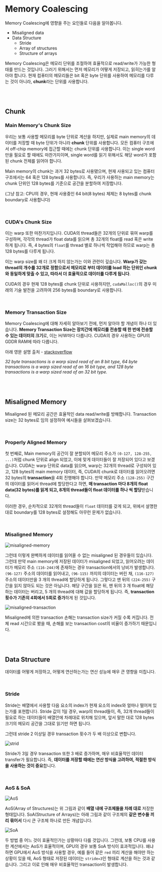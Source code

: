 # Memory Coalescing

Memory Coalescing에 영향을 주는 요인들로 다음을 알아봅니다.

- Misaligned data
- Data Structure
  - Stride
  - Array of structures
  - Structure of arrays

Memory Coalescing은 메모리 단위를 조절하여 효율적으로 read/write가 가능한 형태를 만드는 것입니다. 그러기 위해서는 먼저 메모리가 어떻게 저장되고, 읽히는가를 알아야 합니다. 현재 컴퓨터의 메모리들은 bit 혹은 byte 단위를 사용하여 메모리를 다루는 것이 아니라, **chunk**라는 단위를 사용합니다.

<br><br>

## Chunk

### Main Memory's Chunk Size

우리는 보통 사용할 메모리를 byte 단위로 계산을 하지만, 실제로 main memory의 데이터를 저장할 때 byte 단위가 아니라 **chunk** 단위를 사용합니다. 모든 컴퓨터 구조에서 off-chip memory에 접근할 때에는 chunk 단위를 사용합니다. 이는 single word만을 필요로 할 때에도 마찬가지이며, single word를 읽기 위해서도 해당 word가 포함된 chunk 전체를 읽어야 합니다.

Main memory의 chunk는 과거 32 bytes로 사용됐으며, 현재 사용되고 있는 컴퓨터 구조에서는 64 혹은 128 bytes를 사용합니다. 즉, 우리가 사용하는 main memory는 chunk 단위인 128 bytes를 기준으로 공간을 분할하여 저장합니다.

(그냥 참고: CPU의 경우, 현재 사용중인 64 bit(8 bytes) 체제는 8 bytes를 chunk boundary로 사용합니다)

<br>

### CUDA's Chunk Size

이는 warp 또한 마찬가지입니다. CUDA의 thread들은 32개의 단위로 묶여 warp를 구성하며, 각각의 thread가 float data를 읽으며 총 32개의 float를 read 혹은 write 하게 됩니다. 즉, 4 bytes의 `float`를 thread 별로 하나씩 작업해야 하므로 warp는 총 128 bytes를 다루게 됩니다.

이는 warp size를 왜 더 크게 하지 않는가는 이와 관련이 깊습니다. **Warp가 갖는 thread의 개수를 32개로 정함으로서  메모리로 부터 데이터를 load 하는 단위인 chunk와 동일하게 맞출 수 있고, 따라서 더 효율적으로 데이터를 다루게 됩니다**.

CUDA의 경우 현재 128 bytes를 chunk 단위로 사용하지만, `cudaMalloc()`의 경우 미래의 기술 발전을 고려하여 256 bytes를 boundary로 사용합니다.

<br>

### Memory Transaction Size

Memory Coalescing에 대해 자세히 알아보기 전에, 먼저 알아야 할 개념이 하나 더 있습니다. **Memory Transaction Size는 장치간에 메모리를 전송할 때 한 번에 전송할 수 있는 데이터의 크기**로, 이는 H/W마다 다릅니다. CUDA의 경우 사용하는 GPU의 GDDR RAM에 따라 다릅니다.

아래 영문 설명 출처 - [stackoverflow](https://stackoverflow.com/questions/11908142/clarifying-memory-transactions-in-cuda)

_32 byte transactions is a warp sized read of an 8 bit type, 64 byte transactions is a warp sized read of an 16 bit type, and 128 byte transactions is a warp sized read of an 32 bit type._

<br><br>

## Misaligned Memory

Misaligned 된 메모리 공간은 효율적인 data read/write를 방해합니다. Transaction size는 32 bytes로 임의 설정하여 예시들을 살펴보겠습니다.

<br>

### Properly Aligned Memory

첫 번째로, Main memory의 공간이 잘 분할되어 메모리 주소가 `(0-127, 128-255, ...)`처럼 chunk 단위로 align 되었고, 이에 맞게 데이터들이 잘 저장되어 있다고 보겠습니다. CUDA는 warp 단위로 data를 읽으며, warp는 32개의 thread로 구성되어 있고, 128 bytes의 main memory 데이터, 즉, CUDA의 chunk로 데이터를 읽어오려면 32 bytes의 **transaction**을 4회 진행해야 합니다. 만약 메모리 주소 `(128-255)` 구간의 데이터를 읽어서 thread에 할당한다고 하면,  **매 transaction 마다 8개의 float data(32 bytes)를 읽게 되고, 8개의 thread들이 float 데이터를 하나 씩 할당**받습니다.

이러한 경우, 순차적으로 32개의 thread들이 `float` 데이터를 갖게 되고, 위에서 설명한 대로 boundary를 128 bytes로 설정해도 아무런 문제가 없습니다.

<br>

### Misaligned Memory

![misaligned-memory](./assets/misaligned-memory.png)

그런데 이렇게 완벽하게 데이터를 읽어올 수 없는 misaligned 된 경우들이 있습니다. 그런데 만약 main memory에 저장된 데이터가 misaligned 되었고, 읽어오려는 데이터가 메모리 주소 `(116-244)`에 존재하는 경우 transaction에서의 낭비가 발생합니다. `(96-127)` 주소의 데이터를 읽어내고, `(96-115)` 까지의 데이터는 버린 채, `(116-127)` 주소의 데이터만을 3 개의 thread에 할당하게 됩니다. 그렇다고 맨 뒤의 `(224-255)` 구간을 읽지 않아도 되는 것은 아닙니다. 해당 구간을 읽은 뒤, 맨 뒤의 3 개 float에 해당하는 데이터는 버리고, 5 개의 thread에 대해 값을 할당하게 됩니다. 즉, **transaction 횟수가 기존의 4회에서 5회로 증가**하게 된 것입니다.

![misaligned-transaction](./assets/misaligned-transaction.png)

Misaligned에 의한 transaction 손해는 transaction size가 커질 수록 커집니다. 전체 read 시간으로 봤을 때, 손해를 보는 transaction cost의 비율이 증가하기 때문입니다.

<br><br>

## Data Structure

데이터를 어떻게 저장하고, 어떻게 연산하는가는 연산 성능에 매우 큰 영향을 미칩니다.

<br>

### Stride

Stride는 배열에서 사용할 다음 요소의 index가 현재 요소의 index와 얼마나 떨어져 있는가를 포현합니다. Stride 값이 1일 경우, warp의 thread들이, 즉, 32개 thread들이 필요로 하는 데이터들이 배열안에 차례대로 위치해 있으며, 앞서 말한 대로 128 bytes 크기의 메모리 공간을 그대로 읽기만 하면 됩니다.

그런데 stride 2 이상일 경우 transaction 횟수가 두 배 이상으로 변합니다.

![strid](./assets/stride.png)

Stride가 3일 경우 transaction 또한 3 배로 증가하며, 매우 비효율적인 데이터 transfer가 필요합니다. 즉, **데이터를 저장할 때에는 연산 방식을 고려하여, 적절한 방식을 사용하는 것이 중요**합니다.

<br>

### AoS & SoA

![AoS](./assets/AoS.png)

AoS(Array of Structures)는 위 그림과 같이 **배열 내에 구조체들을 차례 대로** 저장한 형태입니다. SoA(Structure of Arrays)는 아래 그림과 같이 구조체의 **같은 변수들 끼리 묶어서** 다시 큰 구조체 하나로 만든 개념입니다.

![SoA](./assets/SoA.png)

두 방법 중 어느 것이 효율적인가는 상황마다 다를 것입니다. 그런데, 보통 CPU를 사용한 계산에서는 AoS가 효율적이며, GPU의 경우 보통 SoA 방식이 효과적입니다. 왜냐하면 GPU에서 AoS 방식을 사용할 경우, 예를 들어 같은 `red` 끼리 계산을 해야만 하는 상황이 있을 때, AoS 형태로 저장된 데이터는 `stride=3`인 형태로 계산을 하는 것과 같습니다. 그리고 이로 인해 매우 비효율적인 transaction이 발생합니다.